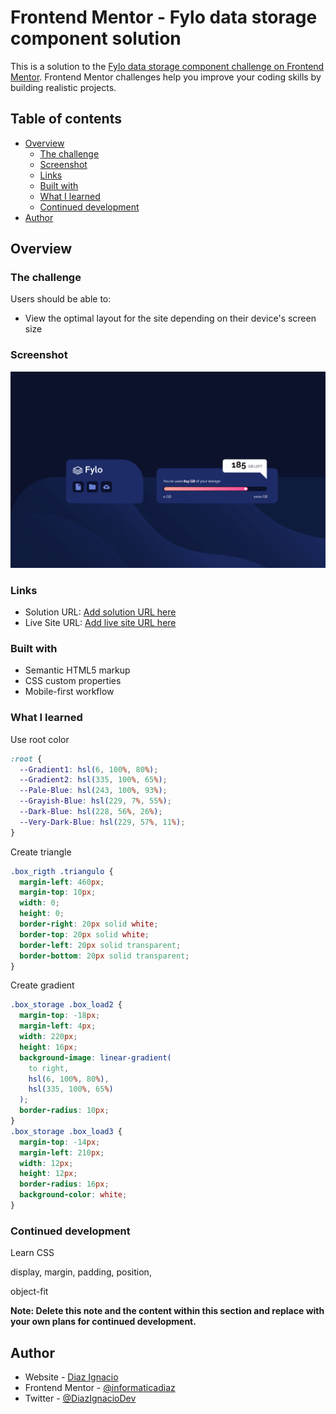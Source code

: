 # Frontend Mentor - Fylo data storage component solution

This is a solution to the [Fylo data storage component challenge on Frontend Mentor](https://www.frontendmentor.io/challenges/fylo-data-storage-component-1dZPRbV5n). Frontend Mentor challenges help you improve your coding skills by building realistic projects. 

## Table of contents

- [Overview](#overview)
  - [The challenge](#the-challenge)
  - [Screenshot](#screenshot)
  - [Links](#links)
  - [Built with](#built-with)
  - [What I learned](#what-i-learned)
  - [Continued development](#continued-development)
- [Author](#author)


## Overview

### The challenge

Users should be able to:

- View the optimal layout for the site depending on their device's screen size

### Screenshot

![](./screenshot.png)


### Links

- Solution URL: [Add solution URL here](https://github.com/informaticadiaz/-fylo-data-storage)
- Live Site URL: [Add live site URL here](https://informaticadiaz.github.io/-fylo-data-storage/)


### Built with

- Semantic HTML5 markup
- CSS custom properties
- Mobile-first workflow

### What I learned

Use root color

```CSS
:root {
  --Gradient1: hsl(6, 100%, 80%);
  --Gradient2: hsl(335, 100%, 65%);
  --Pale-Blue: hsl(243, 100%, 93%);
  --Grayish-Blue: hsl(229, 7%, 55%);
  --Dark-Blue: hsl(228, 56%, 26%);
  --Very-Dark-Blue: hsl(229, 57%, 11%);
}
```
Create triangle

```css
.box_rigth .triangulo {
  margin-left: 460px;
  margin-top: 10px;
  width: 0;
  height: 0;
  border-right: 20px solid white;
  border-top: 20px solid white;
  border-left: 20px solid transparent;
  border-bottom: 20px solid transparent;
}
```

Create gradient

```css
.box_storage .box_load2 {
  margin-top: -18px;
  margin-left: 4px;
  width: 220px;
  height: 16px;
  background-image: linear-gradient(
    to right,
    hsl(6, 100%, 80%),
    hsl(335, 100%, 65%)
  );
  border-radius: 10px;
}
.box_storage .box_load3 {
  margin-top: -14px;
  margin-left: 210px;
  width: 12px;
  height: 12px;
  border-radius: 16px;
  background-color: white;
}
```

### Continued development

Learn CSS

display, margin, padding, position,

object-fit

**Note: Delete this note and the content within this section and replace with your own plans for continued development.**

## Author

- Website - [Diaz Ignacio](https://www.diazignacio.ar)
- Frontend Mentor - [@informaticadiaz](https://www.frontendmentor.io/profile/informaticadiaz)
- Twitter - [@DiazIgnacioDev](https://twitter.com/DiazIgnacioDev)

